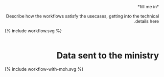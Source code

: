 <div dir="rtl" markdown="1">
*fill me in*

Describe how the workflows satisfy the usecases, getting into the technical details here.

<div dir="ltr">{% include workflow.svg %}</div>
<br clear="all"/>

# Data sent to the ministry

<div dir="ltr">{% include workflow-with-moh.svg %}</div>
<br clear="all"/>

</div>
